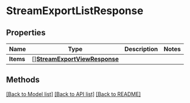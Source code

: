 # StreamExportListResponse

## Properties

Name | Type | Description | Notes
------------ | ------------- | ------------- | -------------
**Items** | [][**StreamExportViewResponse**](StreamExportViewResponse.md) |  | 

## Methods


[[Back to Model list]](../README.md#documentation-for-models) [[Back to API list]](../README.md#documentation-for-api-endpoints) [[Back to README]](../README.md)


